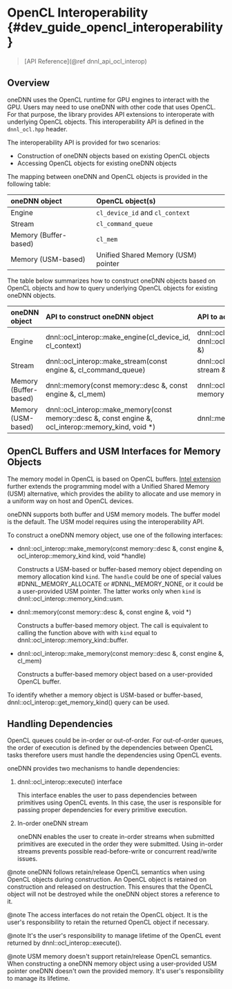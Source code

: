 OpenCL Interoperability {#dev_guide_opencl_interoperability}
============================================================

> [API Reference](@ref dnnl_api_ocl_interop)

## Overview

oneDNN uses the OpenCL runtime for GPU engines to interact with the GPU. Users
may need to use oneDNN with other code that uses OpenCL. For that purpose, the
library provides API extensions to interoperate with underlying OpenCL objects.
This interoperability API is defined in the `dnnl_ocl.hpp` header.

The interoperability API is provided for two scenarios:
- Construction of oneDNN objects based on existing OpenCL objects
- Accessing OpenCL objects for existing oneDNN objects

The mapping between oneDNN and OpenCL objects is provided in the following
table:

| oneDNN object         | OpenCL object(s)                    |
|:----------------------|:------------------------------------|
| Engine                | `cl_device_id` and `cl_context`     |
| Stream                | `cl_command_queue`                  |
| Memory (Buffer-based) | `cl_mem`                            |
| Memory (USM-based)    | Unified Shared Memory (USM) pointer |

The table below summarizes how to construct oneDNN objects based on OpenCL
objects and how to query underlying OpenCL objects for existing oneDNN objects.

| oneDNN object         | API to construct oneDNN object                                                                          | API to access OpenCL object(s)                                                                    |
|:----------------------|:--------------------------------------------------------------------------------------------------------|:--------------------------------------------------------------------------------------------------|
| Engine                | dnnl::ocl_interop::make_engine(cl_device_id, cl_context)                                                | dnnl::ocl_interop::get_device(const engine &) <br> dnnl::ocl_interop::get_context(const engine &) |
| Stream                | dnnl::ocl_interop::make_stream(const engine &, cl_command_queue)                                        | dnnl::ocl_interop::get_command_queue(const stream &)                                              |
| Memory (Buffer-based) | dnnl::memory(const memory::desc &, const engine &, cl_mem)                                              | dnnl::ocl_interop::get_mem_object(const memory &)                                                 |
| Memory (USM-based)    | dnnl::ocl_interop::make_memory(const memory::desc &, const engine &, ocl_interop::memory_kind, void \*) | dnnl::memory::get_data_handle()                                                                   |

## OpenCL Buffers and USM Interfaces for Memory Objects

The memory model in OpenCL is based on OpenCL buffers. [Intel extension](https://registry.khronos.org/OpenCL/extensions/intel/cl_intel_unified_shared_memory.html)
further extends the programming model with a Unified Shared Memory (USM)
alternative, which provides the ability to allocate and use memory in a uniform
way on host and OpenCL devices.

oneDNN supports both buffer and USM memory models. The buffer model is
the default. The USM model requires using the interoperability API.

To construct a oneDNN memory object, use one of the following interfaces:

- dnnl::ocl_interop::make_memory(const memory::desc &, const engine &, ocl_interop::memory_kind kind, void \*handle)

    Constructs a USM-based or buffer-based memory object depending on memory
    allocation kind `kind`. The `handle` could be one of special values
    #DNNL_MEMORY_ALLOCATE or #DNNL_MEMORY_NONE, or it could be a user-provided
    USM pointer. The latter works only when `kind` is dnnl::ocl_interop::memory_kind::usm.

- dnnl::memory(const memory::desc &, const engine &, void \*)

    Constructs a buffer-based memory object. The call is equivalent to calling the
    function above with with `kind` equal to dnnl::ocl_interop::memory_kind::buffer.

- dnnl::ocl_interop::make_memory(const memory::desc &, const engine &, cl_mem)

    Constructs a buffer-based memory object based on a user-provided OpenCL
    buffer.

To identify whether a memory object is USM-based or buffer-based,
dnnl::ocl_interop::get_memory_kind() query can be used.

## Handling Dependencies

OpenCL queues could be in-order or out-of-order. For out-of-order queues, the
order of execution is defined by the dependencies between OpenCL tasks therefore
users must handle the dependencies using OpenCL events.

oneDNN provides two mechanisms to handle dependencies:

1. dnnl::ocl_interop::execute() interface

    This interface enables the user to pass dependencies between primitives
    using OpenCL events. In this case, the user is responsible for passing
    proper dependencies for every primitive execution.

2. In-order oneDNN stream

    oneDNN enables the user to create in-order streams when submitted primitives
    are executed in the order they were submitted. Using in-order streams
    prevents possible read-before-write or concurrent read/write issues.

@note oneDNN follows retain/release OpenCL semantics when using OpenCL objects
during construction. An OpenCL object is retained on construction and released
on destruction. This ensures that the OpenCL object will not be destroyed while
the oneDNN object stores a reference to it.

@note The access interfaces do not retain the OpenCL object. It is the user's
responsibility to retain the returned OpenCL object if necessary.

@note It's the user's responsibility to manage lifetime of the OpenCL event
returned by dnnl::ocl_interop::execute().

@note USM memory doesn't support retain/release OpenCL semantics. When
constructing a oneDNN memory object using a user-provided USM pointer oneDNN
doesn't own the provided memory. It's user's responsibility to manage its
lifetime.
